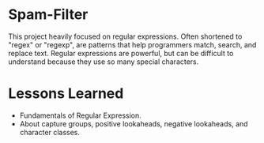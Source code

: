 # Spam-Filter
This project heavily focused on regular expressions. Often shortened to "regex" or "regexp", are patterns that help programmers match, search, and replace text. Regular expressions are powerful, but can be difficult to understand because they use so many special characters.

# Lessons Learned
* Fundamentals of Regular Expression.
* About capture groups, positive lookaheads, negative lookaheads, and character classes.

